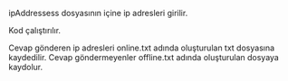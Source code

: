 ipAddressess dosyasının içine ip adresleri girilir.

Kod çalıştırılır.

Cevap gönderen ip adresleri online.txt adında oluşturulan txt dosyasına kaydedilir.
Cevap göndermeyenler offline.txt adında oluşturulan dosyaya kaydolur.